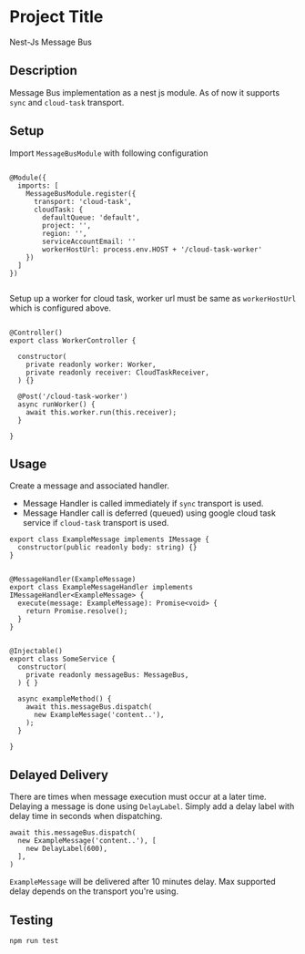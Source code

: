 # Project Title

Nest-Js Message Bus

## Description

Message Bus implementation as a nest js module. As of now it supports `sync` and `cloud-task` transport.

## Setup

Import `MessageBusModule` with following configuration

```

@Module({
  imports: [
    MessageBusModule.register({
      transport: 'cloud-task',
      cloudTask: {
        defaultQueue: 'default',
        project: '',
        region: '',
        serviceAccountEmail: ''
        workerHostUrl: process.env.HOST + '/cloud-task-worker'
    })
  ]
})


```

Setup up a worker for cloud task, worker url must be same as `workerHostUrl` which is configured above.

```

@Controller()
export class WorkerController {

  constructor(
    private readonly worker: Worker, 
    private readonly receiver: CloudTaskReceiver,
  ) {}

  @Post('/cloud-task-worker')
  async runWorker() {
    await this.worker.run(this.receiver);
  }

}

```

## Usage

Create a message and associated handler.

- Message Handler is called immediately if `sync` transport is used.
- Message Handler call is deferred (queued) using google cloud task service if `cloud-task` transport is used.


```
export class ExampleMessage implements IMessage {
  constructor(public readonly body: string) {}
}


@MessageHandler(ExampleMessage)
export class ExampleMessageHandler implements IMessageHandler<ExampleMessage> {
  execute(message: ExampleMessage): Promise<void> {
    return Promise.resolve();
  }
}


@Injectable()
export class SomeService {
  constructor(
    private readonly messageBus: MessageBus,
  ) { }

  async exampleMethod() {
    await this.messageBus.dispatch(
      new ExampleMessage('content..'),
    );
  }

}

```

## Delayed Delivery

There are times when message execution must occur at a later time. Delaying a message is done using `DelayLabel`. Simply add a delay label with delay time in seconds when dispatching.

```
await this.messageBus.dispatch(
  new ExampleMessage('content..'), [
    new DelayLabel(600),
  ],
)
```

`ExampleMessage` will be delivered after 10 minutes delay. Max supported delay depends on the transport you're using.


## Testing

```
npm run test
```
